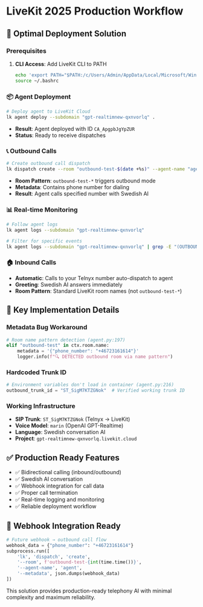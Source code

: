 # LiveKit 2025 Production Workflow

## 🚀 Optimal Deployment Solution

### Prerequisites
1. **CLI Access**: Add LiveKit CLI to PATH
   ```bash
   echo 'export PATH="$PATH:/c/Users/Admin/AppData/Local/Microsoft/WinGet/Packages/LiveKit.LiveKitCLI_Microsoft.Winget.Source_8wekyb3d8bbwe"' >> ~/.bashrc
   source ~/.bashrc
   ```

### 📦 Agent Deployment
```bash
# Deploy agent to LiveKit Cloud
lk agent deploy --subdomain "gpt-realtimnew-qxnvorlq" .
```
- **Result**: Agent deployed with ID `CA_ApgpbJgYpZUR`
- **Status**: Ready to receive dispatches

### 📞 Outbound Calls
```bash
# Create outbound call dispatch
lk dispatch create --room "outbound-test-$(date +%s)" --agent-name "agent" --metadata '{"phone_number": "+46723161614"}'
```
- **Room Pattern**: `outbound-test-*` triggers outbound mode
- **Metadata**: Contains phone number for dialing
- **Result**: Agent calls specified number with Swedish AI

### 📊 Real-time Monitoring
```bash
# Follow agent logs
lk agent logs --subdomain "gpt-realtimnew-qxnvorlq"

# Filter for specific events
lk agent logs --subdomain "gpt-realtimnew-qxnvorlq" | grep -E "(OUTBOUND|SIP participant|ERROR)"
```

### 🏠 Inbound Calls
- **Automatic**: Calls to your Telnyx number auto-dispatch to agent
- **Greeting**: Swedish AI answers immediately
- **Room Pattern**: Standard LiveKit room names (not `outbound-test-*`)

## 🔧 Key Implementation Details

### Metadata Bug Workaround
```python
# Room name pattern detection (agent.py:197)
elif "outbound-test" in ctx.room.name:
    metadata = '{"phone_number": "+46723161614"}'
    logger.info(f"🔍 DETECTED outbound room via name pattern")
```

### Hardcoded Trunk ID
```python
# Environment variables don't load in container (agent.py:216)
outbound_trunk_id = "ST_SigM7KTZGNok"  # Verified working trunk ID
```

### Working Infrastructure
- **SIP Trunk**: `ST_SigM7KTZGNok` (Telnyx → LiveKit)
- **Voice Model**: `marin` (OpenAI GPT-Realtime)
- **Language**: Swedish conversation AI
- **Project**: `gpt-realtimnew-qxnvorlq.livekit.cloud`

## ✅ Production Ready Features
- ✅ Bidirectional calling (inbound/outbound)
- ✅ Swedish AI conversation
- ✅ Webhook integration for call data
- ✅ Proper call termination
- ✅ Real-time logging and monitoring
- ✅ Reliable deployment workflow

## 🔄 Webhook Integration Ready
```python
# Future webhook → outbound call flow
webhook_data = {"phone_number": "+46723161614"}
subprocess.run([
    'lk', 'dispatch', 'create',
    '--room', f'outbound-test-{int(time.time())}',
    '--agent-name', 'agent',
    '--metadata', json.dumps(webhook_data)
])
```

This solution provides production-ready telephony AI with minimal complexity and maximum reliability.